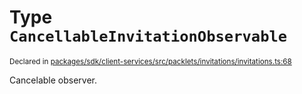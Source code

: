 # Type `CancellableInvitationObservable`
<sub>Declared in [packages/sdk/client-services/src/packlets/invitations/invitations.ts:68](https://github.com/dxos/protocols/blob/main/packages/sdk/client-services/src/packlets/invitations/invitations.ts#L68)</sub>


Cancelable observer.